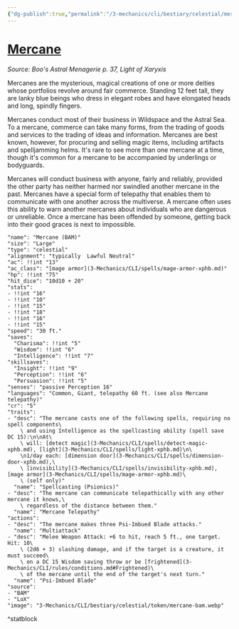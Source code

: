 ```yaml
---
{"dg-publish":true,"permalink":"/3-mechanics/cli/bestiary/celestial/mercane-bam/","tags":["ttrpg-cli/compendium/src/5e/bam","ttrpg-cli/monster/cr/5","ttrpg-cli/monster/size/large","ttrpg-cli/monster/type/celestial"],"noteIcon":""}
---
```


# [Mercane](3-Mechanics\CLI\bestiary\celestial/mercane-bam.md)
*Source: Boo's Astral Menagerie p. 37, Light of Xaryxis*  

Mercanes are the mysterious, magical creations of one or more deities whose portfolios revolve around fair commerce. Standing 12 feet tall, they are lanky blue beings who dress in elegant robes and have elongated heads and long, spindly fingers.

Mercanes conduct most of their business in Wildspace and the Astral Sea. To a mercane, commerce can take many forms, from the trading of goods and services to the trading of ideas and information. Mercanes are best known, however, for procuring and selling magic items, including artifacts and spelljamming helms. It's rare to see more than one mercane at a time, though it's common for a mercane to be accompanied by underlings or bodyguards.

Mercanes will conduct business with anyone, fairly and reliably, provided the other party has neither harmed nor swindled another mercane in the past. Mercanes have a special form of telepathy that enables them to communicate with one another across the multiverse. A mercane often uses this ability to warn another mercanes about individuals who are dangerous or unreliable. Once a mercane has been offended by someone, getting back into their good graces is next to impossible.

```statblock
"name": "Mercane (BAM)"
"size": "Large"
"type": "celestial"
"alignment": "typically  Lawful Neutral"
"ac": !!int "13"
"ac_class": "[mage armor](3-Mechanics/CLI/spells/mage-armor-xphb.md)"
"hp": !!int "75"
"hit_dice": "10d10 + 20"
"stats":
- !!int "16"
- !!int "10"
- !!int "15"
- !!int "18"
- !!int "16"
- !!int "15"
"speed": "30 ft."
"saves":
  "Charisma": !!int "5"
  "Wisdom": !!int "6"
  "Intelligence": !!int "7"
"skillsaves":
  "Insight": !!int "9"
  "Perception": !!int "6"
  "Persuasion": !!int "5"
"senses": "passive Perception 16"
"languages": "Common, Giant, telepathy 60 ft. (see also Mercane telepathy)"
"cr": "5"
"traits":
- "desc": "The mercane casts one of the following spells, requiring no spell components\
    \ and using Intelligence as the spellcasting ability (spell save DC 15):\n\nAt\
    \ will: [detect magic](3-Mechanics/CLI/spells/detect-magic-xphb.md), [light](3-Mechanics/CLI/spells/light-xphb.md)\n\
    \n1/day each: [dimension door](3-Mechanics/CLI/spells/dimension-door-xphb.md),\
    \ [invisibility](3-Mechanics/CLI/spells/invisibility-xphb.md), [mage armor](3-Mechanics/CLI/spells/mage-armor-xphb.md)\
    \ (self only)"
  "name": "Spellcasting (Psionics)"
- "desc": "The mercane can communicate telepathically with any other mercane it knows,\
    \ regardless of the distance between them."
  "name": "Mercane Telepathy"
"actions":
- "desc": "The mercane makes three Psi-Imbued Blade attacks."
  "name": "Multiattack"
- "desc": "Melee Weapon Attack: +6 to hit, reach 5 ft., one target. Hit: 10\
    \ (2d6 + 3) slashing damage, and if the target is a creature, it must succeed\
    \ on a DC 15 Wisdom saving throw or be [frightened](3-Mechanics/CLI/rules/conditions.md#Frightened)\
    \ of the mercane until the end of the target's next turn."
  "name": "Psi-Imbued Blade"
"source":
- "BAM"
- "LoX"
"image": "3-Mechanics/CLI/bestiary/celestial/token/mercane-bam.webp"
```
^statblock